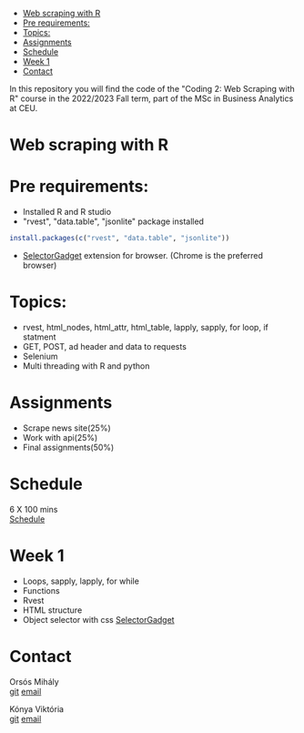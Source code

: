 -   [Web scraping with R](#web-scraping-with-r)
-   [Pre requirements:](#pre-requirements)
-   [Topics:](#topics)
-   [Assignments](#assignments)
-   [Schedule](#schedule)
-   [Week 1](#week-1)
-   [Contact](#contact)

In this repository you will find the code of the "Coding 2: Web Scraping with R" course in the 2022/2023 Fall term, part of the MSc in Business Analytics at CEU.

Web scraping with R
===================

Pre requirements:
=================

-   Installed R and R studio
-   "rvest", "data.table", "jsonlite" package installed

``` r
install.packages(c("rvest", "data.table", "jsonlite"))
```

-   [SelectorGadget](https://chrome.google.com/webstore/detail/selectorgadget/mhjhnkcfbdhnjickkkdbjoemdmbfginb) extension for browser. (Chrome is the preferred browser)

Topics:
=======

-   rvest, html\_nodes, html\_attr, html\_table, lapply, sapply, for loop, if statment
-   GET, POST, ad header and data to requests
-   Selenium
-   Multi threading with R and python

Assignments
===========

-   Scrape news site(25%)
-   Work with api(25%)
-   Final assignments(50%)

Schedule
========

6 X 100 mins<br> [Schedule](https://sites.google.com/a/ceuecon.org/course-schedules/business-analytics-1)

Week 1
======

-   Loops, sapply, lapply, for while
-   Functions
-   Rvest
-   HTML structure
-   Object selector with css [SelectorGadget](https://chrome.google.com/webstore/detail/selectorgadget/mhjhnkcfbdhnjickkkdbjoemdmbfginb)

Contact
=======

Orsós Mihály<br> [git](https://github.com/misrori) [email](mailto:orsosM@ceu.edu)

Kónya Viktória<br> [git](https://github.com/viktoriakonya) [email](mailto:konyav@ceu.edu)
